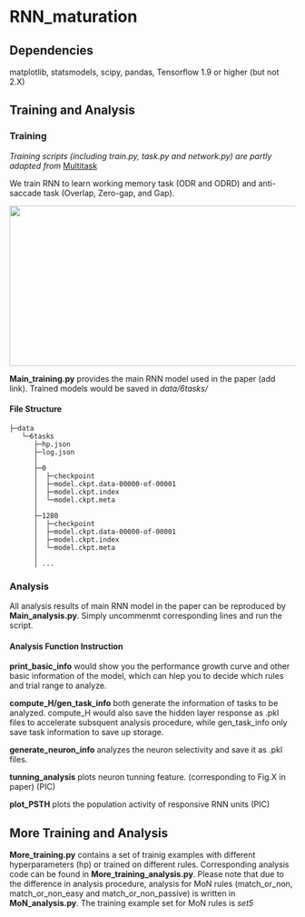 # RNN_maturation

## Dependencies

matplotlib, statsmodels, scipy, pandas, Tensorflow 1.9 or higher (but not 2.X)

## Training and Analysis

### Training

*Training scripts (including train.py, task.py and network.py) are partly adapted from* <a href="https://github.com/gyyang/multitask">Multitask</a> 

We train RNN to learn working memory task (ODR and ODRD) and anti-saccade task (Overlap, Zero-gap, and Gap).

<p align="center">
	<img src="https://github.com/xinzhoucs/RNN_BrainMaturation/blob/master/example/Tasks.jpg"  width="783" height="282">
</p>

**Main_training.py** provides the main RNN model used in the paper (add link). Trained models would be saved in *data/6tasks/*

#### File Structure
```
├─data
   └─6tasks
      ├─hp.json
      ├─log.json
      │
      ├─0
      │  ├─checkpoint
      │  ├─model.ckpt.data-00000-of-00001
      │  ├─model.ckpt.index
      │  └─model.ckpt.meta
      │
      ├─1280
      │  ├─checkpoint
      │  ├─model.ckpt.data-00000-of-00001
      │  ├─model.ckpt.index
      │  └─model.ckpt.meta
      │
      │ ...
```
### Analysis
All analysis results of main RNN model in the paper can be reproduced by **Main_analysis.py**. Simply uncommenmt corresponding lines and run the script. 

#### Analysis Function Instruction
**print_basic_info** would show you the performance growth curve and other basic information of the model, which can hlep you to decide which rules and trial range to analyze.

**compute_H/gen_task_info** both generate the information of tasks to be analyzed. compute_H would also save the hidden layer response as .pkl files to accelerate subsquent analysis procedure, while gen_task_info only save task information to save up storage. 

**generate_neuron_info** analyzes the neuron selectivity and save it as .pkl files.

**tunning_analysis**  plots neuron tunning feature. (corresponding to Fig.X in paper)
(PIC)

**plot_PSTH** plots the population activity of responsive RNN units
(PIC)

## More Training and Analysis

**More_training.py** contains a set of trainig examples with different hyperparameters (hp) or trained on different rules. Corresponding analysis code can be found in **More_training_analysis.py**. Please note that due to the difference in analysis procedure, analysis for MoN rules (match_or_non, match_or_non_easy and match_or_non_passive) is written in **MoN_analysis.py**. The training example set for MoN rules is *set5*
